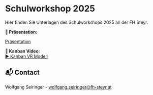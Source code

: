 # Schulworkshop 2025

Hier finden Sie Unterlagen des Schulworkshops 2025 an der FH Steyr.

**📂 Präsentation:**

[Präsentation](#)

**🎥 Kanban Video:**  
[▶️ Kanban VR Modell](Kanban_VR_Modell_compressed.mp4?raw=true)

## 📬 Contact

Wolfgang Seiringer - [wolfgang.seiringer@fh-steyr.at](mailto:wolfgang.seiringer@fh-steyr.at)
